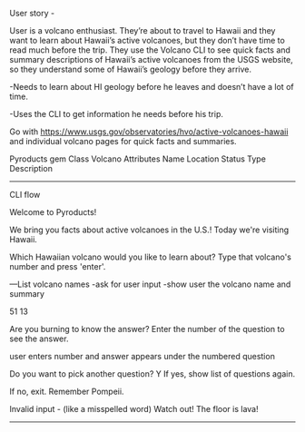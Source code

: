 User story -

User is a volcano enthusiast. They’re about to travel to Hawaii and they want to learn about Hawaii’s active volcanoes, but they don’t have time to read much before the trip. They use the Volcano CLI to see quick facts and summary descriptions of Hawaii’s active volcanoes from the USGS website, so they understand some of Hawaii’s geology before they arrive.

-Needs to learn about HI geology before he leaves and doesn’t have a lot of time.

-Uses the CLI to get information he needs before his trip.


Go with https://www.usgs.gov/observatories/hvo/active-volcanoes-hawaii and individual volcano pages for quick facts and summaries.

Pyroducts gem
Class Volcano
Attributes
Name
Location
Status
Type
Description
_____________________________________________

CLI flow 

Welcome to Pyroducts!

We bring you facts about active volcanoes in the U.S.! Today we're visiting Hawaii.

Which Hawaiian volcano would you like to learn about? Type that volcano's number and press 'enter'.

—List volcano names
-ask for user input
-show user the volcano name and summary

51 13

Are you burning to know the answer? Enter the number of the question to see the answer. 

user enters number and answer appears under the numbered question

Do you want to pick another question? Y
If yes, show list of questions again.

If no, exit.
Remember Pompeii. 

Invalid input - (like a misspelled word)
Watch out! The floor is lava!


________________________________